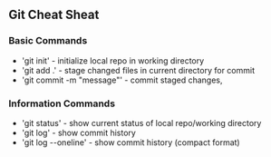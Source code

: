## Git Cheat Sheat

### Basic Commands

* 'git init' - initialize local repo in working directory
* 'git add .' - stage changed files in current directory for commit
* 'git commit -m "message"' - commit staged changes,

### Information Commands
* 'git status' - show current status of local repo/working directory
* 'git log' - show commit history
* 'git log --oneline' - show commit history (compact format)
